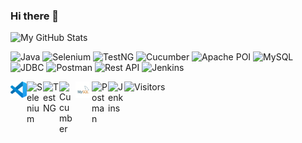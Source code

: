 ### Hi there 👋

![My GitHub Stats](https://github-readme-stats.vercel.app/api?username=Snmtechno&show_icons=true&theme=radical)

![Java](https://img.shields.io/badge/-Java-red?style=flat&logo=java)
![Selenium](https://img.shields.io/badge/-Selenium-green?style=flat&logo=selenium)
![TestNG](https://img.shields.io/badge/-TestNG-green?style=flat)
![Cucumber](https://img.shields.io/badge/-Cucumber-green?style=flat&logo=cucumber)
![Apache POI](https://img.shields.io/badge/-ApachePOI-blue?style=flat)
![MySQL](https://img.shields.io/badge/-MySQL-blue?style=flat&logo=mysql)
![JDBC](https://img.shields.io/badge/-JDBC-orange?style=flat)
![Postman](https://img.shields.io/badge/-Postman-red?style=flat&logo=postman)
![Rest API](https://img.shields.io/badge/-RestAPI-brightgreen?style=flat)
![Jenkins](https://img.shields.io/badge/-Jenkins-black?style=flat&logo=jenkins)




<img align="left" alt="Visual Studio Code" width="26px" src="https://raw.githubusercontent.com/github/explore/master/topics/visual-studio-code/visual-studio-code.png" />
<img align="left" alt="Selenium" width="26px" src="https://www.selenium.dev/images/selenium_logo_large.png" />
<img align="left" alt="TestNG" width="26px" src="https://testng.org/doc/images/testng.png" />
<img align="left" alt="Cucumber" width="26px" src="https://cucumber.io/images/cucumber-logo.svg" />
<img align="left" alt="MySQL" width="26px" src="https://raw.githubusercontent.com/github/explore/master/topics/mysql/mysql.png" />
<img align="left" alt="Postman" width="26px" src="https://www.postman.com/assets/logos/postman-logo-horizontal-orange-big.png" />
<img align="left" alt="Jenkins" width="26px" src="https://www.jenkins.io/images/logos/automotive/automotive.png" />

![Visitors](https://visitor-badge.laobi.icu/badge?page_id=Snmtechno.Snmtechno)


